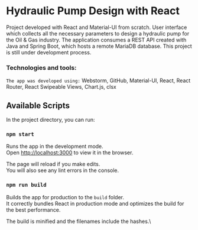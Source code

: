 # Hydraulic Pump Design with React

Project developed with React and Material-UI from scratch. 
User interface which collects all the necessary parameters to design a hydraulic pump for the Oil & Gas industry. 
The application consumes a REST API created with Java and Spring Boot, which hosts a remote MariaDB database. 
This project is still under  development process.

### Technologies and tools:
`The app was developed using:` Webstorm, GitHub, Material-UI, React, React Router, React Swipeable Views,
Chart.js, clsx

## Available Scripts

In the project directory, you can run:

### `npm start`

Runs the app in the development mode.\
Open [http://localhost:3000](http://localhost:3000) to view it in the browser.

The page will reload if you make edits.\
You will also see any lint errors in the console.

### `npm run build`

Builds the app for production to the `build` folder.\
It correctly bundles React in production mode and optimizes the build for the best performance.

The build is minified and the filenames include the hashes.\

